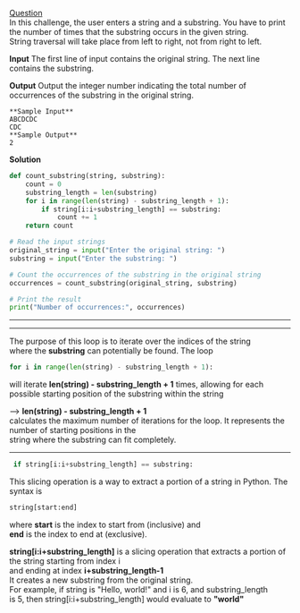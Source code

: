 [Question](https://www.hackerrank.com/challenges/find-a-string/problem?isFullScreen=true)<br>
In this challenge, the user enters a string and a substring. You have to print the number of times that the substring occurs in the given string.<br>
String traversal will take place from left to right, not from right to left.<br>

**Input**
The first line of input contains the original string. The next line contains the substring.

**Output**
Output the integer number indicating the total number of occurrences of the substring in the original string.
```
**Sample Input**
ABCDCDC
CDC
**Sample Output**
2
```

**Solution**
```python
def count_substring(string, substring):
    count = 0
    substring_length = len(substring)
    for i in range(len(string) - substring_length + 1):
        if string[i:i+substring_length] == substring:
            count += 1
    return count

# Read the input strings
original_string = input("Enter the original string: ")
substring = input("Enter the substring: ")

# Count the occurrences of the substring in the original string
occurrences = count_substring(original_string, substring)

# Print the result
print("Number of occurrences:", occurrences)
```

-------------------------------------------------------------------------------------------------------
-------------------------------------------------------------------------------------------------------
The purpose of this loop is to iterate over the indices of the string<br>
 where the **substring** can potentially be found. The loop<br>
```python
for i in range(len(string) - substring_length + 1):
```
 will iterate **len(string) - substring_length + 1** times, allowing for each possible starting position of the substring within the string

 --> 
 **len(string) - substring_length + 1**<br>
 calculates the maximum number of iterations for the loop. It represents the number of starting positions in the <br>
string where the substring can fit completely.

-------------------------------------------------------------------------------------------------------
```python
 if string[i:i+substring_length] == substring:
```
This slicing operation is a way to extract a portion of a string in Python. The syntax is 
```python
string[start:end]
```
where **start** is the index to start from (inclusive) and <br>
**end** is the index to end at (exclusive).<br>

**string[i:i+substring_length]** is a slicing operation that extracts a portion of the string starting from index i<br>
 and ending at index **i+substring_length-1** <br>
It creates a new substring from the original string.<br>
For example, if string is "Hello, world!" and i is 6, and substring_length<br>
 is 5, then string[i:i+substring_length] would evaluate to **"world"**
